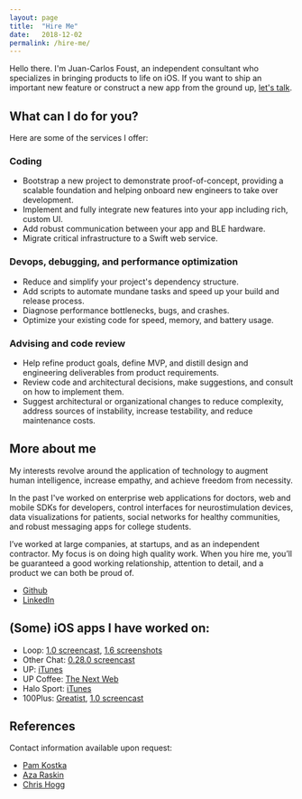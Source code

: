 ```yaml
---
layout: page
title:  "Hire Me"
date:   2018-12-02
permalink: /hire-me/
---
```


Hello there. I'm Juan-Carlos Foust, an independent consultant who specializes in bringing products to life on iOS. If you want to ship an important new feature or construct a new app from the ground up, [let's talk](mailto:jc@fototropik.com).

## What can I do for you?

Here are some of the services I offer:

### Coding

- Bootstrap a new project to demonstrate proof-of-concept, providing a scalable foundation and helping onboard new engineers to take over development.
- Implement and fully integrate new features into your app including rich, custom UI.
- Add robust communication between your app and BLE hardware.
- Migrate critical infrastructure to a Swift web service.

### Devops, debugging, and performance optimization

- Reduce and simplify your project's dependency structure.
- Add scripts to automate mundane tasks and speed up your build and release process.
- Diagnose performance bottlenecks, bugs, and crashes.
- Optimize your existing code for speed, memory, and battery usage.

### Advising and code review

- Help refine product goals, define MVP, and distill design and engineering deliverables from product requirements.
- Review code and architectural decisions, make suggestions, and consult on how to implement them.
- Suggest architectural or organizational changes to reduce complexity, address sources of instability, increase testability, and reduce maintenance costs.

## More about me

My interests revolve around the application of technology to augment human intelligence, increase empathy, and achieve freedom from necessity.

In the past I've worked on enterprise web applications for doctors, web and mobile SDKs for developers, control interfaces for neurostimulation devices, data visualizations for patients, social networks for healthy communities, and robust messaging apps for college students.

I’ve worked at large companies, at startups, and as an independent contractor. My focus is on doing high quality work. When you hire me, you’ll be guaranteed a good working relationship, attention to detail, and a product we can both be proud of.

- [Github](https://github.com/kharmabum)
- [LinkedIn](https://www.linkedin.com/in/foustjc/)

## (Some) iOS apps I have worked on:

- Loop: [1.0 screencast](https://youtu.be/EgbfFQbFVVU), [1.6 screenshots](https://imgur.com/a/yKtqdcR)
- Other Chat: [0.28.0 screencast](https://youtu.be/AywCRsZ5Ct0)
- UP: [iTunes](https://itunes.apple.com/us/app/up-for-up-move-up24-and-wired-up-bands/id461125277?mt=8)
- UP Coffee: [The Next Web](https://thenextweb.com/apps/2014/03/06/drink-much-coffee-jawbones-coffee-app-will-tell-stop/)
- Halo Sport: [iTunes](https://itunes.apple.com/us/app/halo-sport/id1145104454?ls=1&mt=8)
- 100Plus: [Greatist](https://greatist.com/health/100plus-app-preview), [1.0 screencast](https://www.youtube.com/watch?v=TLkmNsL4Iak)

## References

Contact information available upon request:

- [Pam Kostka](https://www.linkedin.com/in/pamkostka/)
- [Aza Raskin](https://www.linkedin.com/in/azaraskin/)
- [Chris Hogg](https://www.linkedin.com/in/cwhogg/)


